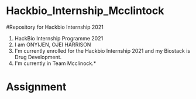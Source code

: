 # Hackbio_Internship_Mcclintock
#Repository for Hackbio Internship 2021
1.  HackBio Internship Programme 2021
2.  I am ONYIJEN, OJEI HARRISON
3.  I'm currently enrolled for the Hackbio Internship 2021 and my Biostack is Drug Development. 
4.  I'm currently in Team Mcclinock.*
# Assignment 
